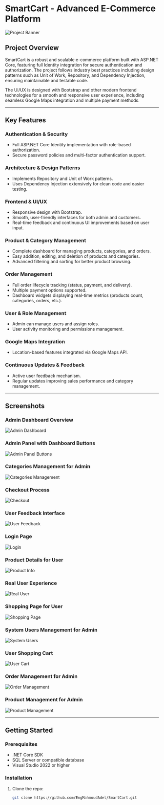 # SmartCart - Advanced E-Commerce Platform

![Project Banner](./ScreenShoots/AdminDashBoard.png)

## Project Overview
SmartCart is a robust and scalable e-commerce platform built with ASP.NET Core, featuring full Identity integration for secure authentication and authorization. The project follows industry best practices including design patterns such as Unit of Work, Repository, and Dependency Injection, ensuring maintainable and testable code.

The UI/UX is designed with Bootstrap and other modern frontend technologies for a smooth and responsive user experience, including seamless Google Maps integration and multiple payment methods.

---

## Key Features

### Authentication & Security
- Full ASP.NET Core Identity implementation with role-based authorization.
- Secure password policies and multi-factor authentication support.

### Architecture & Design Patterns
- Implements Repository and Unit of Work patterns.
- Uses Dependency Injection extensively for clean code and easier testing.

### Frontend & UI/UX
- Responsive design with Bootstrap.
- Smooth, user-friendly interfaces for both admin and customers.
- Real-time feedback and continuous UI improvements based on user input.

### Product & Category Management
- Complete dashboard for managing products, categories, and orders.
- Easy addition, editing, and deletion of products and categories.
- Advanced filtering and sorting for better product browsing.

### Order Management
- Full order lifecycle tracking (status, payment, and delivery).
- Multiple payment options supported.
- Dashboard widgets displaying real-time metrics (products count, categories, orders, etc.).

### User & Role Management
- Admin can manage users and assign roles.
- User activity monitoring and permissions management.

### Google Maps Integration
- Location-based features integrated via Google Maps API.

### Continuous Updates & Feedback
- Active user feedback mechanism.
- Regular updates improving sales performance and category management.

---

## Screenshots

### Admin Dashboard Overview
![Admin Dashboard](./ScreenShoots/AdminDashBoard.png)

### Admin Panel with Dashboard Buttons
![Admin Panel Buttons](./ScreenShoots/AdminWithDashboardButton.png)

### Categories Management for Admin
![Categories Management](./ScreenShoots/CategoriesForAdmin.png)

### Checkout Process
![Checkout](./ScreenShoots/CheckOut.png)

### User Feedback Interface
![User Feedback](./ScreenShoots/FeedBackFromUsers.png)

### Login Page
![Login](./ScreenShoots/LogIn.png)

### Product Details for User
![Product Info](./ScreenShoots/ProductInfoForUser.png)

### Real User Experience
![Real User](./ScreenShoots/RealUser.png)

### Shopping Page for User
![Shopping Page](./ScreenShoots/ShoppingPageForUser.png)

### System Users Management for Admin
![System Users](./ScreenShoots/SystemUsersForAdmin.png)

### User Shopping Cart
![User Cart](./ScreenShoots/UserCart.png)

### Order Management for Admin
![Order Management](./ScreenShoots/orderMannagementsForAdmin.png)

### Product Management for Admin
![Product Management](./ScreenShoots/product_for_admin.png)

---

## Getting Started

### Prerequisites
- .NET Core SDK
- SQL Server or compatible database
- Visual Studio 2022 or higher

### Installation
1. Clone the repo:  
   ```bash
   git clone https://github.com/EngMahmoudAdel/SmartCart.git
